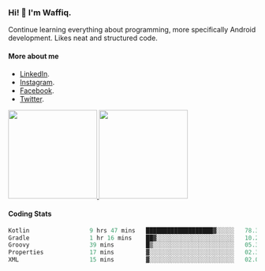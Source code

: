 ### Hi! 👋 I'm Waffiq.

Continue learning everything about programming, more specifically Android development. Likes neat and structured code.

#### More about me 
- [LinkedIn](https://www.linkedin.com/in/waffiq-aziz/).
- [Instagram](https://www.instagram.com/waffiqaziz/).
- [Facebook](https://web.facebook.com/WaffiqAziz/).
- [Twitter](https://twitter.com/AzizWaffiq).

<p align="left">
<a href="https://github.com/waffiqaziz">
  <img height="180em" src="https://github-readme-stats-eight-theta.vercel.app/api?username=waffiqaziz&show_icons=true&theme=algolia&include_all_commits=true&count_private=true"/>
  <img height="180em" src="https://github-readme-stats-eight-theta.vercel.app/api/top-langs/?username=waffiqaziz&layout=compact&langs_count=8&theme=algolia"/>
</a>
</p>

#### Coding Stats
<!--START_SECTION:waka-->

```rust
Kotlin                 9 hrs 47 mins   ███████████████████▓░░░░░   78.39 %
Gradle                 1 hr 16 mins    ██▓░░░░░░░░░░░░░░░░░░░░░░   10.23 %
Groovy                 39 mins         █▒░░░░░░░░░░░░░░░░░░░░░░░   05.31 %
Properties             17 mins         ▓░░░░░░░░░░░░░░░░░░░░░░░░   02.36 %
XML                    15 mins         ▓░░░░░░░░░░░░░░░░░░░░░░░░   02.03 %
```

<!--END_SECTION:waka-->
